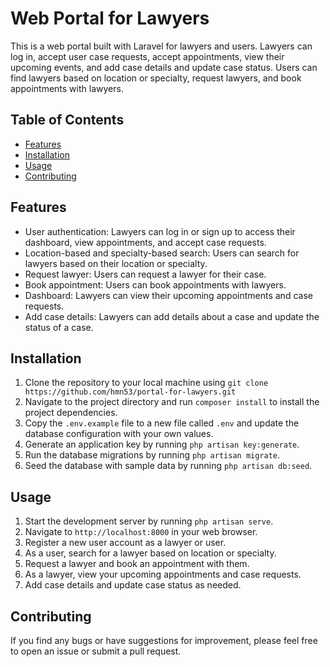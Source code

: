 # Web Portal for Lawyers

This is a web portal built with Laravel for lawyers and users. Lawyers can log in, accept user case requests, accept appointments, view their upcoming events, and add case details and update case status. Users can find lawyers based on location or specialty, request lawyers, and book appointments with lawyers.

## Table of Contents
- [Features](#features)
- [Installation](#installation)
- [Usage](#usage)
- [Contributing](#contributing)

## Features
- User authentication: Lawyers can log in or sign up to access their dashboard, view appointments, and accept case requests.
- Location-based and specialty-based search: Users can search for lawyers based on their location or specialty.
- Request lawyer: Users can request a lawyer for their case.
- Book appointment: Users can book appointments with lawyers.
- Dashboard: Lawyers can view their upcoming appointments and case requests.
- Add case details: Lawyers can add details about a case and update the status of a case.

## Installation
1. Clone the repository to your local machine using `git clone https://github.com/hmn53/portal-for-lawyers.git`
2. Navigate to the project directory and run `composer install` to install the project dependencies.
3. Copy the `.env.example` file to a new file called `.env` and update the database configuration with your own values.
4. Generate an application key by running `php artisan key:generate`.
5. Run the database migrations by running `php artisan migrate`.
6. Seed the database with sample data by running `php artisan db:seed`.

## Usage
1. Start the development server by running `php artisan serve`.
2. Navigate to `http://localhost:8000` in your web browser.
3. Register a new user account as a lawyer or user.
4. As a user, search for a lawyer based on location or specialty.
5. Request a lawyer and book an appointment with them.
6. As a lawyer, view your upcoming appointments and case requests.
7. Add case details and update case status as needed.

## Contributing
If you find any bugs or have suggestions for improvement, please feel free to open an issue or submit a pull request.
